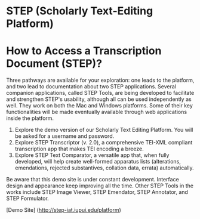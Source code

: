 # STEP (Scholarly Text-Editing Platform)
# How to Access a Transcription Document (STEP)?

Three pathways are available for your exploration: one leads to the platform, and two lead to documentation about two STEP applications. Several companion applications, called STEP Tools, are being developed to facilitate and strengthen STEP's usability, although all can be used independently as well. They work on both the Mac and Windows platforms. Some of their key functionalities will be made eventually available through web applications inside the platform.

1. Explore the demo version of our Scholarly Text Editing Platform. You will be asked for a username and password. 
2. Explore STEP Transcriptor (v. 2.0), a comprehensive TEI-XML compliant transcription app that makes TEI encoding a breeze. 
3. Explore STEP Text Comparator, a versatile app that, when fully developed, will help create well-formed apparatus lists (alterations, emendations, rejected substantives, collation data, errata) automatically.

Be aware that this demo site is under constant development. Interface design and appearance keep improving all the time. Other STEP Tools in the works include STEP Image Viewer, STEP Emendator, STEP Annotator, and STEP Formulator.

[Demo Site] (http://step-iat.iupui.edu/platform) 
